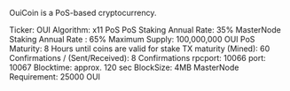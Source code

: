 OuiCoin is a PoS-based cryptocurrency.

Ticker: OUI
Algorithm: x11 PoS
PoS Staking Annual Rate: 35%
MasterNode Staking Annual Rate : 65%
Maximum Supply: 100,000,000 OUI
PoS Maturity: 8 Hours until coins are valid for stake
TX maturity (Mined): 60 Confirmations / (Sent/Received): 8 Confirmations
rpcport: 10066
port: 10067
Blocktime: approx. 120 sec 
BlockSize: 4MB
MasterNode Requirement: 25000 OUI
